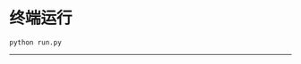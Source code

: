 # 终端运行

```shell
python run.py
```
**********************************************************************************************************************************************************************************************************************************************************************************************************************************************************************************************************************************************************************************************************************************************************************************************************************************************************************************************************************************************************************************************************************************************************************************************************************************************************************************************************************************************************************************************************************************************************************************************************************************************************************************************************************************